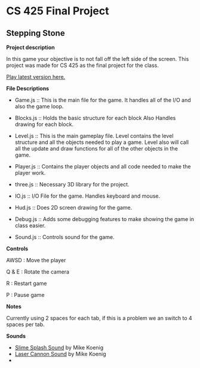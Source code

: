 CS 425 Final Project
====================

Stepping Stone
---------

**Project description**

In this game your objective is to not fall off the left side of the screen. This project was made for CS 425 as the final project for the class. 

[Play latest version here.](http://www.divided-games.com/CS425/index.html)

**File Descriptions**

* Game.js ::
This is the main file for the game. It handles all of the I/O and also the game loop. 

* Blocks.js ::
Holds the basic structure for each block Also Handles drawing for each block. 

* Level.js ::
This is the main gameplay file. Level contains the level structure and all the objects needed to play a game. Level also will call all the update and draw functions for all of the other objects in the game. 

* Player.js ::
Contains the player objects and all code needed to make the player work. 

* three.js ::
Necessary 3D library for the project. 

* IO.js ::
I/O File for the game. Handles keyboard and mouse. 

* Hud.js ::
Does 2D screen drawing for the game. 

* Debug.js ::
Adds some debugging features to make showing the game in class easier. 

* Sound.js ::
Controls sound for the game. 

**Controls**

AWSD  : Move the player

Q & E : Rotate the camera 

R     : Restart game 

P     : Pause game

**Notes**

Currently using 2 spaces for each tab, if this is a problem we an switch to 4 spaces per tab. 


**Sounds**

* [Slime Splash Sound](http://soundbible.com/1097-Slime-Splash.html) by Mike Koenig
* [Laser Cannon Sound](http://soundbible.com/1771-Laser-Cannon.html) by Mike Koenig
* 


